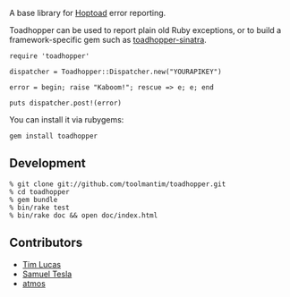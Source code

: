 A base library for [Hoptoad](http://www.hoptoadapp.com/) error reporting.

Toadhopper can be used to report plain old Ruby exceptions, or to build a framework-specific gem such as [toadhopper-sinatra](http://github.com/toolmantim/toadhopper-sinatra).

    require 'toadhopper'

    dispatcher = Toadhopper::Dispatcher.new("YOURAPIKEY")

    error = begin; raise "Kaboom!"; rescue => e; e; end

    puts dispatcher.post!(error)

You can install it via rubygems:

    gem install toadhopper

## Development

    % git clone git://github.com/toolmantim/toadhopper.git
    % cd toadhopper
    % gem bundle
    % bin/rake test
    % bin/rake doc && open doc/index.html

## Contributors

* [Tim Lucas](http://github.com/toolmantim)
* [Samuel Tesla](http://github.com/stesla)
* [atmos](http://github.com/atmos)
